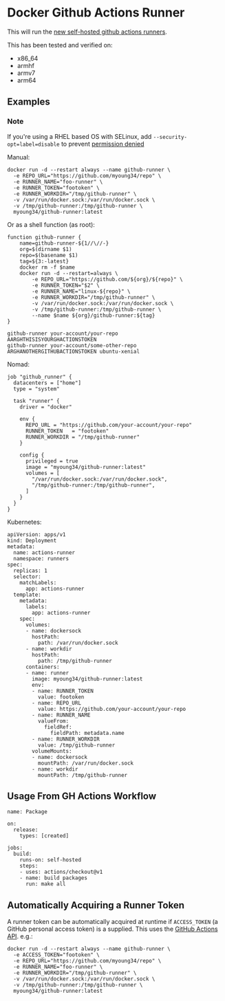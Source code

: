 Docker Github Actions Runner
============================

This will run the [new self-hosted github actions runners](https://help.github.com/en/actions/automating-your-workflow-with-github-actions/hosting-your-own-runners).

This has been tested and verified on:

 * x86_64
 * armhf
 * armv7
 * arm64

## Examples ##

### Note ###

If you're using a RHEL based OS with SELinux, add `--security-opt=label=disable` to prevent [permission denied](https://github.com/myoung34/docker-github-actions-runner/issues/9)

Manual:

```
docker run -d --restart always --name github-runner \
  -e REPO_URL="https://github.com/myoung34/repo" \
  -e RUNNER_NAME="foo-runner" \
  -e RUNNER_TOKEN="footoken" \
  -e RUNNER_WORKDIR="/tmp/github-runner" \
  -v /var/run/docker.sock:/var/run/docker.sock \
  -v /tmp/github-runner:/tmp/github-runner \
  myoung34/github-runner:latest
```

Or as a shell function (as root):

```
function github-runner {
    name=github-runner-${1//\//-}
    org=$(dirname $1)
    repo=$(basename $1)
    tag=${3:-latest}
    docker rm -f $name
    docker run -d --restart=always \
        -e REPO_URL="https://github.com/${org}/${repo}" \
        -e RUNNER_TOKEN="$2" \
        -e RUNNER_NAME="linux-${repo}" \
        -e RUNNER_WORKDIR="/tmp/github-runner" \
        -v /var/run/docker.sock:/var/run/docker.sock \
        -v /tmp/github-runner:/tmp/github-runner \
        --name $name ${org}/github-runner:${tag}
}

github-runner your-account/your-repo       AARGHTHISISYOURGHACTIONSTOKEN
github-runner your-account/some-other-repo ARGHANOTHERGITHUBACTIONSTOKEN ubuntu-xenial
```

Nomad:

```
job "github_runner" {
  datacenters = ["home"]
  type = "system"

  task "runner" {
    driver = "docker"

    env {
      REPO_URL = "https://github.com/your-account/your-repo"
      RUNNER_TOKEN   = "footoken"
      RUNNER_WORKDIR = "/tmp/github-runner"
    }

    config {
      privileged = true
      image = "myoung34/github-runner:latest"
      volumes = [
        "/var/run/docker.sock:/var/run/docker.sock",
        "/tmp/github-runner:/tmp/github-runner",
      ]
    }
  }
}
```

Kubernetes:

```
apiVersion: apps/v1
kind: Deployment
metadata:
  name: actions-runner
  namespace: runners
spec:
  replicas: 1
  selector:
    matchLabels:
      app: actions-runner
  template:
    metadata:
      labels:
        app: actions-runner
    spec:
      volumes:
      - name: dockersock
        hostPath:
          path: /var/run/docker.sock
      - name: workdir
        hostPath:
          path: /tmp/github-runner
      containers:
      - name: runner
        image: myoung34/github-runner:latest
        env:
        - name: RUNNER_TOKEN
          value: footoken
        - name: REPO_URL
          value: https://github.com/your-account/your-repo
        - name: RUNNER_NAME
          valueFrom:
            fieldRef:
              fieldPath: metadata.name
        - name: RUNNER_WORKDIR
          value: /tmp/github-runner
        volumeMounts:
        - name: dockersock
          mountPath: /var/run/docker.sock
        - name: workdir
          mountPath: /tmp/github-runner
```

## Usage From GH Actions Workflow ##

```
name: Package

on:
  release:
    types: [created]

jobs:
  build:
    runs-on: self-hosted
    steps:
    - uses: actions/checkout@v1
    - name: build packages
      run: make all
```

## Automatically Acquiring a Runner Token  ##

A runner token can be automatically acquired at runtime if `ACCESS_TOKEN` (a GitHub personal access token) is a supplied. This uses the [GitHub Actions API](https://developer.github.com/v3/actions/self_hosted_runners/#create-a-registration-token). e.g.:

```
docker run -d --restart always --name github-runner \
  -e ACCESS_TOKEN="footoken" \
  -e REPO_URL="https://github.com/myoung34/repo" \
  -e RUNNER_NAME="foo-runner" \
  -e RUNNER_WORKDIR="/tmp/github-runner" \
  -v /var/run/docker.sock:/var/run/docker.sock \
  -v /tmp/github-runner:/tmp/github-runner \
  myoung34/github-runner:latest
```
